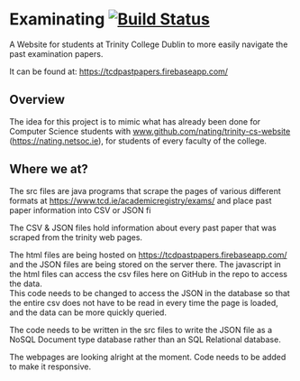 # Examinating [![Build Status][travis-badge]][travis-link]
A Website for students at Trinity College Dublin to more easily navigate the past examination papers.

It can be found at: https://tcdpastpapers.firebaseapp.com/

## Overview
The idea for this project is to mimic what has already been done for Computer Science students with www.github.com/nating/trinity-cs-website (https://nating.netsoc.ie), for students of every faculty of the college.  

## Where we at?
The src files are java programs that scrape the pages of various different formats at https://www.tcd.ie/academicregistry/exams/ and place past paper information into CSV or JSON fi

The CSV & JSON files hold information about every past paper that was scraped from the trinity web pages.

The html files are being hosted on https://tcdpastpapers.firebaseapp.com/ and the JSON files are being stored on the server there. 
The javascript in the html files can access the csv files here on GitHub in the repo to access the data.   
This code needs to be changed to access the JSON in the database so that the entire csv does not have to be read in every time the page is loaded, and the data can be more quickly queried.  

The code needs to be written in the src files to write the JSON file as a NoSQL Document type database rather than an SQL Relational database.

The webpages are looking alright at the moment. Code needs to be added to make it responsive.

[travis-badge]: https://img.shields.io/travis/nating/examinating.svg
[travis-link]: https://travis-ci.org/nating/examinating
